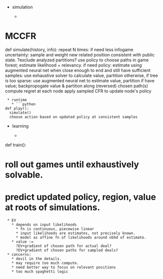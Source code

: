  * simulation
     * ```python
# MCCFR
def simulate(history, info):
  repeat N times:
    if need less infogame uncertainty:
      sample and weight new related position consistent with public state.
        ?exclude analyzed partitions?
    use policy to choose paths in game forest; estimate likelihood + relevancy.
      if need policy:
        estimate using augmented neural net
      when close enough to end and still have sufficient samples:
        use exhaustive solver to calculate value, partition
      otherwise, if tree is too sparse:
        use augmented neural net to estimate value, partition
      if have value;
        backpropogate value & partition along (reversed) chosen path(s)
          compute regret at each node
          apply sampled CFR to update node's policy
```
 * runtime
   * ```python
def play():
  simulate()
  choose action based on updated policy at consistent samples
```
 * learning
   * ```
def train():
  # roll out games until exhaustively solvable.
  # predict updated policy, region, value at roots of simulations.
```
 * EV
   * depends on input likelihoods
     * fn is continuous, piecewise linear
     * input likelihoods are estimates, not precisely known.
     * model as affine fn of likelihoods around nbhd of estimate.
   * value :=
     ?EV+gradient of chosen path for actual deal?
     ?EV+gradient of chosen paths for sampled deals?
 * concerns:
   * devil in the details.
   * may require too much compute.
   * need better way to focus on relevant positions
   * too much spaghetti logic
